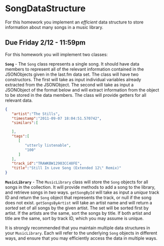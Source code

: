 SongDataStructure
=================

For this homework you implement an *efficient* data structure to store information about many songs in a music library. 

## Due Friday 2/12 - 11:59pm

For this homework you will implement two classes:

**`Song`** - The `Song` class represents a single song. It should have data members to represent all of the relevant information contained in the JSONObjects given in the last.fm data set. The class will have two constructors. The first will take as input individual variables already extracted from the JSONObject. The second will take as input a JSONObject of the format below and will extract information from the object to be stored in the data members. The class will provide getters for all relevant data.

```json
{  
   "artist":"The Stills",
   "timestamp":"2011-09-07 18:04:51.570742",
   "similars":[  

   ],
   "tags":[  
      [  
         "utterly listenable",
         "100"
      ]
   ],
   "track_id":"TRAWKBW12903CC48FE",
   "title":"Still In Love Song (Extended 12\" Remix)"
}
```

**`MusicLibrary`** - The `MusicLibrary` class will store the `Song` objects for all songs in the collection. It will provide methods to add a song to the library, and retrieve songs in *two* ways. `getSongById` will take as input a *unique* track ID and return the `Song` object that represents the track, or null if the song does not exist. `getSongsByArtist` will take an artist name and will return a *sorted* set of all songs by the given artist. The set will be sorted first by artist. If the artists are the same, sort the songs by title. If both artist and title are the same, sort by track ID, which you may assume is unique.

It is strongly recommended that you maintain multiple data structures in your `MusicLibrary`. Each will refer to the underlying `Song` objects in different ways, and ensure that you may efficiently access the data in multiple ways.
